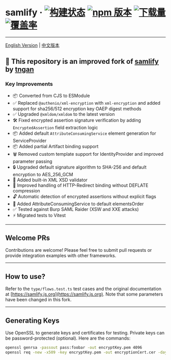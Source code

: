 # samlify · [![构建状态](https://img.shields.io/circleci/build/github/tngan/samlify?style=for-the-badge&logo=circleci)](https://app.circleci.com/pipelines/github/tngan/samlify) [![npm 版本](https://img.shields.io/npm/v/samlify.svg?style=for-the-badge&logo=npm)](https://www.npmjs.com/package/samlify) [![下载量](https://img.shields.io/npm/dm/samlify.svg?style=for-the-badge&logo=npm)](https://www.npmjs.com/package/samlify) [![覆盖率](https://img.shields.io/coveralls/tngan/samlify/master.svg?style=for-the-badge&logo=coveralls)](https://coveralls.io/github/tngan/samlify?branch=master)

---
[English Version](#README.md) | [中文版本](#readmeCN.md)
## 🔄 This repository is an improved fork of [samlify](https://github.com/tngan/samlify) by [tngan](https://github.com/tngan)

### Key Improvements

- 📦 Converted from CJS to ESModule
- ✅ Replaced `@authenio/xml-encryption` with `xml-encryption` and added support for sha256/512 encryption key OAEP digest methods
- ✅ Upgraded `@xmldom/xmldom` to the latest version
- 🛠️ Fixed encrypted assertion signature verification by adding `EncryptedAssertion` field extraction logic
- 📦 Added default `AttributeConsumingService` element generation for ServiceProvider
- 📦 Added partial Artifact binding support
- 🗑️ Removed custom template support for IdentityProvider and improved parameter passing
- 🔒 Upgraded default signature algorithm to SHA-256 and default encryption to AES_256_GCM
- 🧪 Added built-in XML XSD validator
- 🐛 Improved handling of HTTP-Redirect binding without DEFLATE compression
- 🔓 Automatic detection of encrypted assertions without explicit flags
- 📝 Added AttributeConsumingService to default elementsOrder
- ✅ Tested against Burp SAML Raider (XSW and XXE attacks)
- ⚡ Migrated tests to Vitest

---

## Welcome PRs

Contributions are welcome! Please feel free to submit pull requests or provide integration examples with other frameworks.

---

## How to use?

Refer to the `type/flows.test.ts` test cases and the original documentation at [https://samlify.js.org](https://samlify.js.org). Note that some parameters have been changed in this fork.

---

## Generating Keys

Use OpenSSL to generate keys and certificates for testing. Private keys can be password-protected (optional). Here are the commands:

```bash
openssl genrsa -passout pass:foobar -out encryptKey.pem 4096
openssl req -new -x509 -key encryptKey.pem -out encryptionCert.cer -days 3650
